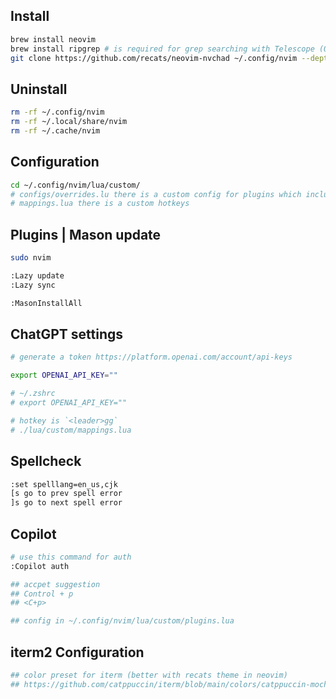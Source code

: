 ## Install
```sh
brew install neovim
brew install ripgrep # is required for grep searching with Telescope (OPTIONAL).
git clone https://github.com/recats/neovim-nvchad ~/.config/nvim --depth 1 && nvim
```

## Uninstall
```sh
rm -rf ~/.config/nvim
rm -rf ~/.local/share/nvim
rm -rf ~/.cache/nvim
```

## Configuration
```sh
cd ~/.config/nvim/lua/custom/
# configs/overrides.lu there is a custom config for plugins which includes in configs/plugins.lua
# mappings.lua there is a custom hotkeys
```

## Plugins | Mason update
```sh
sudo nvim

:Lazy update
:Lazy sync

:MasonInstallAll
```
## ChatGPT settings
```sh
# generate a token https://platform.openai.com/account/api-keys

export OPENAI_API_KEY=""

# ~/.zshrc
# export OPENAI_API_KEY=""

# hotkey is `<leader>gg`
# ./lua/custom/mappings.lua
```

## Spellcheck
```sh
:set spelllang=en_us,cjk
[s go to prev spell error
]s go to next spell error
```

## Copilot
```sh
# use this command for auth
:Copilot auth

## accpet suggestion
## Control + p
## <C+p>

## config in ~/.config/nvim/lua/custom/plugins.lua
```

## iterm2 Configuration
```sh
## color preset for iterm (better with recats theme in neovim)
## https://github.com/catppuccin/iterm/blob/main/colors/catppuccin-mocha.itermcolors
```

